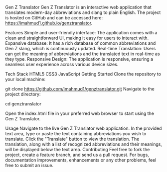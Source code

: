 Gen Z Translator
Gen Z Translator is an interactive web application that translates modern-day abbreviations and slang to plain English. The project is hosted on GitHub and can be accessed here: https://imahmud1.github.io/genztranslator.

Features
Simple and user-friendly interface: The application comes with a clean and straightforward UI, making it easy for users to interact with.
Expansive database: It has a rich database of common abbreviations and Gen Z slang, which is continuously updated.
Real-time Translation: Users can get the meaning of abbreviations and the translated text in real-time as they type.
Responsive Design: The application is responsive, ensuring a seamless user experience across various device sizes.

Tech Stack
HTML5
CSS3
JavaScript
Getting Started
Clone the repository to your local machine:

git clone https://github.com/imahmud1/genztranslator.git
Navigate to the project directory:

cd genztranslator

Open the index.html file in your preferred web browser to start using the Gen Z Translator.

Usage
Navigate to the live Gen Z Translator web application.
In the provided text area, type or paste the text containing abbreviations you wish to translate.
Click the "Translate" button to view the translation.
The translation, along with a list of recognized abbreviations and their meanings, will be displayed below the text area.
Contributing
Feel free to fork the project, create a feature branch, and send us a pull request. For bugs, documentation improvements, enhancements or any other problems, feel free to submit an issue.
